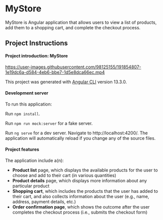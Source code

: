# MyStore

MyStore is Angular application that allows users to view a list of products, add them to a shopping cart, and complete the checkout process. 

## Project Instructions

#### Project introduction: MyStore

https://user-images.githubusercontent.com/98125155/191854807-1e19dc6a-d584-4eb6-bbe7-1d5e8dca66ec.mp4

This project was generated with [Angular CLI](https://github.com/angular/angular-cli) version 13.3.0.

#### Development server

To run this application:

Run `npm install`.

Run `npm run mock:server` for a fake server.

Run `ng serve` for a dev server. Navigate to http://localhost:4200/. The application will automatically reload if you change any of the source files.

#### Project features

The application include a(n):

* **Product list** page, which displays the available products for the user to choose and add to their cart (in various quantities)
* **Product details** page, which displays more information about any particular product
* **Shopping cart**, which includes the products that the user has added to their cart, and also collects information about the user (e.g., name, address, payment details, etc.)
* **Order confirmation page**, which shows the outcome after the user completes the checkout process (i.e., submits the checkout form)
